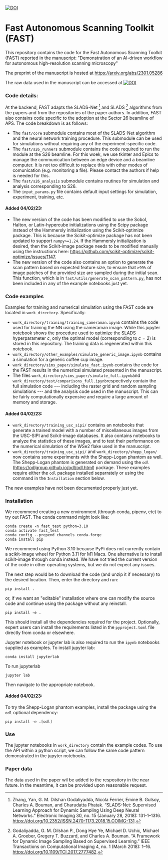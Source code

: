 [![DOI](https://zenodo.org/badge/504649998.svg)](https://zenodo.org/badge/latestdoi/504649998)



# Fast Autonomous Scanning Toolkit (FAST) 


This repository contains the code for the Fast Autonomous Scanning Toolkit (FAST) reported 
in the manuscript: 
"Demonstration of an AI-driven workflow for autonomous high-resolution scanning microscopy"


The preprint of the manuscript is hosted at https://arxiv.org/abs/2301.05286

The raw data used in the manuscript can be accessed at [![DOI](https://zenodo.org/badge/DOI/10.5281/zenodo.7939730.svg)](https://doi.org/10.5281/zenodo.7939730)



### Code details:

At the backend, FAST adapts the SLADS-Net [^1] and SLADS [^2] algorithms from the papers and from the
repositories of the paper authors. In addition, FAST also contains code specific to
the adoption at the Sector 26 beamline of APS. The code breakdown is as follows:

- The `fast/core` submodule contains most of the SLADS-Net algorithm and the neural network training procedure. This submodule can be used for simulations without requiring any of the experiment-specific code.
- The `fast/s26_runners` submodule contains the code required to run the module at the S26 beamline. For this woek, we use tkinter and Epics to manage the communication between an edge device and a beamline computer. It is not too difficult to replace this with other modes of comunication (e.g. monitoring a file). Please contact the authors if help is needed for this.
- The `fast/s26_analysis` submodule contains routines for simulation and analysis corresponding to S26. 
- The `input_params.py` file contains default input settings for simulation, experiment, training, etc.

#### Added 04/02/23:

- The new version of the code has been modified to use the Sobol, Halton, or Latin-hypercube initializations using the Scipy package instead of the Hammersly initialization using the Scikit-optimize package. This is because the Scikit-optimize package has not been updated to support `numpy>=1.24`. If the Hammersly initialization is desired, then the Scikit-image package needs to be modified manually using the instructions here: https://github.com/scikit-optimize/scikit-optimize/issues/1147.
- The new version of the code also contains an option to generate the scan pattern based on expected feature size, to ensure that `>99%` of image patches of the provided size are sampled during the initial scan. This function, which is in `fast/utils/generate_scan_pattern.py`, has not been included in any of the example notebooks just yet. 

[^1]: Zhang, Yan, G. M. Dilshan Godaliyadda, Nicola Ferrier, Emine B. Gulsoy, Charles A. Bouman, and Charudatta Phatak. “SLADS-Net: Supervised Learning Approach for Dynamic Sampling Using Deep Neural Networks.” Electronic Imaging 30, no. 15 (January 28, 2018): 131-1–1316. https://doi.org/10.2352/ISSN.2470-1173.2018.15.COIMG-131.  
[^2]: Godaliyadda, G. M. Dilshan P., Dong Hye Ye, Michael D. Uchic, Michael A. Groeber, Gregery T. Buzzard, and Charles A. Bouman. “A Framework for Dynamic Image Sampling Based on Supervised Learning.” IEEE Transactions on Computational Imaging 4, no. 1 (March 2018): 1–16. https://doi.org/10.1109/TCI.2017.2777482.




### Code examples
Examples for training and numerical simulation using the FAST code are located in `work_directory`. 
Specifically:

- `work_directory/training/training_cameraman.ipynb` contains the code used for training the NN using the cameraman image. While this jupyter notebook shows the procedure used to optimize the SLADS hyperparameter $c$, only the optimal model (corresponding to $c=2$) is stored in this repository. The training data is regenerated within this notebook.
- `work_directory/other_examples/simulate_generic_image.ipynb` contains a simulation for a generic coffee cup image. 
- `work_directory/sims_paper/simulate_fast.ipynb` contains the code for the FAST results in the numerical simulated presented in the manuscript. 
- The files `work_directory/sims_paper/simulate_full.ipynb`and  `work_directory/test/comparisons_full.ipynb`respectively contain the full simulation code --- including the raster grid and random sampling simulations --- and the analysis code used in the manuscript. This can be fairly computationally expensive and require a large amount of memory and storage.

#### Added 04/02/23:
- `work_directory/training_usc_sipi/` contains an notebooks that generate a trained model with a number of miscellaneous images from the USC-SIPI and Scikit-image databases. It also contains notebooks to analyze the statistics of these images, and to test their performance on the numerical simulation of the WSe2 flake used in the manuscript. 
-  `work_directory/training_usc_sipi/` and `work_directory/shepp_logan/` now contains some experiments with the Shepp-Logan phantom as well. The Shepp-Logan phantom is generated on demand using the `odl` (https://odlgroup.github.io/odl/odl.html) package. These examples require either the `odl` package installed separrately or using the command in the `Installation` section below.

The new examples have not been documented properly just yet.

### Installation

We recommend creating a new environment (through conda, pipenv, etc) to try out FAST. The conda command might look like:
```shell
conda create -n fast_test python=3.10
conda activate fast_test
conda config --prepend channels conda-forge
conda install pip
```
We recommend using Python 3.10 because PyPi does not currently contain a scikit-image wheel for Python 3.11 for M1 Macs. One alternative is to install scikit-image through conda instead. We have not tried the current version of the code in other operating systems, but we do not expect any issues.

The next step would be to download the code (and unzip it if necessary) to the desired location.  Then, enter the directory and run:
```shell
pip install .
```
or, if we want an "editable" installation where one can modify the source code and continue using the package without any reinstall. 
```shell
pip install -e .
```
This should install all the dependencies required for the project. Optionally, expert users can install the requirements listed in the `pyproject.toml` file directly from conda or elsewhere.

Jupyter notebook or jupyter lab is also required to run the `ipynb` notebooks supplied as examples. To install jupyter lab:
```shell
conda install jupyterlab
```
To run jupyterlab
```shell
jupyter lab
```
Then navigate to the appropriate notebook.


#### Added 04/02/23:

To try the Shepp-Logan phantom examples,  install the package using the `odl` optional dependency:
```shell
pip install -e .[odl]
``` 

### Use

The jupyter notebooks in `work_directory` contain the example codes. To use the API within a python script, 
we can follow the same code pattern demonstrated in the jupyter notebooks.

### Paper data

The data used in the paper wil be added to the respository in the near future. In the meantime, it can be provided upon reasonable request. 
